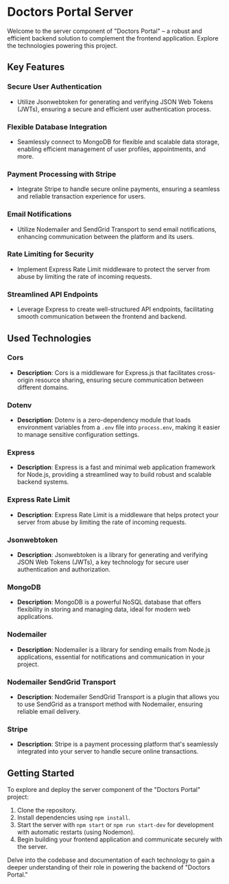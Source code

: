 # Doctors Portal Server

Welcome to the server component of "Doctors Portal" – a robust and efficient backend solution to complement the frontend application. Explore the technologies powering this project.


## Key Features

### Secure User Authentication

- Utilize Jsonwebtoken for generating and verifying JSON Web Tokens (JWTs), ensuring a secure and efficient user authentication process.

### Flexible Database Integration

- Seamlessly connect to MongoDB for flexible and scalable data storage, enabling efficient management of user profiles, appointments, and more.

### Payment Processing with Stripe

- Integrate Stripe to handle secure online payments, ensuring a seamless and reliable transaction experience for users.

### Email Notifications

- Utilize Nodemailer and SendGrid Transport to send email notifications, enhancing communication between the platform and its users.

### Rate Limiting for Security

- Implement Express Rate Limit middleware to protect the server from abuse by limiting the rate of incoming requests.

### Streamlined API Endpoints

- Leverage Express to create well-structured API endpoints, facilitating smooth communication between the frontend and backend.


## Used Technologies

### Cors

- **Description**: Cors is a middleware for Express.js that facilitates cross-origin resource sharing, ensuring secure communication between different domains.

### Dotenv

- **Description**: Dotenv is a zero-dependency module that loads environment variables from a `.env` file into `process.env`, making it easier to manage sensitive configuration settings.

### Express

- **Description**: Express is a fast and minimal web application framework for Node.js, providing a streamlined way to build robust and scalable backend systems.

### Express Rate Limit

- **Description**: Express Rate Limit is a middleware that helps protect your server from abuse by limiting the rate of incoming requests.

### Jsonwebtoken

- **Description**: Jsonwebtoken is a library for generating and verifying JSON Web Tokens (JWTs), a key technology for secure user authentication and authorization.

### MongoDB

- **Description**: MongoDB is a powerful NoSQL database that offers flexibility in storing and managing data, ideal for modern web applications.

### Nodemailer

- **Description**: Nodemailer is a library for sending emails from Node.js applications, essential for notifications and communication in your project.

### Nodemailer SendGrid Transport

- **Description**: Nodemailer SendGrid Transport is a plugin that allows you to use SendGrid as a transport method with Nodemailer, ensuring reliable email delivery.

### Stripe

- **Description**: Stripe is a payment processing platform that's seamlessly integrated into your server to handle secure online transactions.

## Getting Started

To explore and deploy the server component of the "Doctors Portal" project:

1. Clone the repository.
2. Install dependencies using `npm install`.
3. Start the server with `npm start` or `npm run start-dev` for development with automatic restarts (using Nodemon).
4. Begin building your frontend application and communicate securely with the server.

Delve into the codebase and documentation of each technology to gain a deeper understanding of their role in powering the backend of "Doctors Portal."
